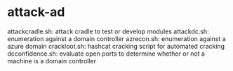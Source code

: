# attack-ad
attackcradle.sh: attack cradle to test or develop modules
attackdc.sh: enumeration against a domain controller
azrecon.sh: enumeration against a azure domain
crackloot.sh: hashcat cracking script for automated cracking
dcconfidence.sh: evaluate open ports to determine whether or not a machine is a domain controller
